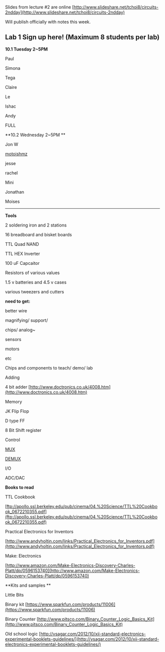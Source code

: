 
Slides from lecture #2 are online  [http://www.slideshare.net/tchoi8/circuits-2ndday](http://www.slideshare.net/tchoi8/circuits-2ndday) 

Will publish officially with notes this week. 

## Lab 1 Sign up here! (Maximum 8 students per lab)  

**10.1 Tuesday 2~5PM**

Paul

Simona

Tega

Claire

Le

Ishac

Andy

FULL 

**10.2 Wednesday 2~5PM **

Jon W

[motoishmz](/ep/profile/w4lbIML7ANO)

jesse 

rachel

Mini

Jonathan

Moises

** **

**Tools**

2 soldering iron and 2 stations 

16 breadboard and bisket boards 

TTL Quad NAND

TTL HEX Inverter

100 uF Capcaitor

Resistors of various values

1.5 v batteries and 4.5 v cases 

various tweezers and cutters

**need to get:**

better wire

magnifying/ support/ 

chips/ analog~ 

sensors 

motors 

etc 

Chips and components to teach/ demo/ lab  

Adding 

4 bit adder  [http://www.doctronics.co.uk/4008.htm](http://www.doctronics.co.uk/4008.htm) 

Memory 

JK Flip Flop

D type FF 

8 Bit Shift register 

Control 

[MUX](http://en.wikipedia.org/wiki/Multiplexer)

[DEMUX ](http://courses.cs.washington.edu/courses/cse466/11au/labs/blimp/74HC_HCT238.pdf )

I/O

ADC/DAC 

**Books to read**

TTL Cookbook 

[ftp://apollo.ssl.berkeley.edu/pub/cinema/04.%20Science/TTL%20Cookbook_0672210355.pdf](ftp://apollo.ssl.berkeley.edu/pub/cinema/04.%20Science/TTL%20Cookbook_0672210355.pdf) 

Practical Electronics for Inventors 

[http://www.andyholtin.com/links/Practical_Electronics_for_Inventors.pdf](http://www.andyholtin.com/links/Practical_Electronics_for_Inventors.pdf) 

Make: Electronics 

[http://www.amazon.com/Make-Electronics-Discovery-Charles-Platt/dp/0596153740](http://www.amazon.com/Make-Electronics-Discovery-Charles-Platt/dp/0596153740) 

**Kits and samples **

Little Bits

Binary kit [https://www.sparkfun.com/products/11006](https://www.sparkfun.com/products/11006) 

Binary Counter [http://www.pitsco.com/Binary_Counter_Logic_Basics_Kit](http://www.pitsco.com/Binary_Counter_Logic_Basics_Kit) 

Old school logic [http://vsagar.com/2012/10/xii-standard-electronics-experimental-booklets-guidelines/](http://vsagar.com/2012/10/xii-standard-electronics-experimental-booklets-guidelines/) 
